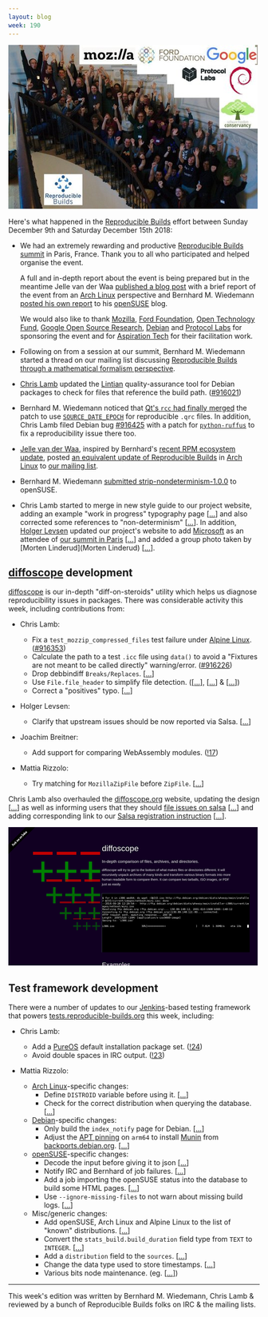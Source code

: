 ```yaml
---
layout: blog
week: 190
---
```


[![](/images/blog/190/group_photo.jpg#center)](https://twitter.com/ReproBuilds/status/1073091913664876544)

Here's what happened in the [Reproducible Builds](https://reproducible-builds.org) effort between Sunday December 9th and Saturday December 15th 2018:

* We had an extremely rewarding and productive [Reproducible Builds summit](https://reproducible-builds.org/events/paris2018/) in Paris, France. Thank you to all who participated and helped organise the event.

    A full and in-depth report about the event is being prepared but in the meantime Jelle van der Waa [published a blog post](https://vdwaa.nl/arch-reproducible-build-summit-18.html#arch-reproducible-build-summit-18) with a brief report of the event from an [Arch Linux](https://www.archlinux.org/) perspective and Bernhard M. Wiedemann [posted his own report](https://lizards.opensuse.org/2018/12/17/report-from-the-reproducible-builds-summit-2018/) to his [openSUSE](https://www.opensuse.org/) blog.

    We would also like to thank [Mozilla](https://www.mozilla.org/), [Ford Foundation](https://www.fordfoundation.org/), [Open Technology Fund](https://www.opentech.fund), [Google Open Source Research](https://opensource.google.com/), [Debian](https://www.debian.org/) and [Protocol Labs](https://protocol.ai/) for sponsoring the event and for [Aspiration Tech](https://aspirationtech.org) for their facilitation work.

* Following on from a session at our summit, Bernhard M. Wiedemann started a thread on our mailing list discussing [Reproducible Builds through a mathematical formalism perspective](https://lists.reproducible-builds.org/pipermail/rb-general/2018-December/001327.html).

* [Chris Lamb](https://chris-lamb.co.uk/) updated the [Lintian](https://lintian.debian.org/) quality-assurance tool for Debian packages to check for files that reference the build path. ([#916021](https://bugs.debian.org/916021))

* Bernhard M. Wiedemann noticed that [Qt's `rcc` had finally merged](https://codereview.qt-project.org/#/c/243636/) the patch to use [`SOURCE_DATE_EPOCH`](https://reproducible-builds.org/specs/source-date-epoch/) for reproducible `.qrc` files. In addition, Chris Lamb filed Debian bug [#916425](https://bugs.debian.org/916425) with a patch for [`python-ruffus`](https://tracker.debian.org/pkg/python-ruffus) to fix a reproducibility issue there too.

* [Jelle van der Waa](https://vdwaa.nl), inspired by Bernhard's [recent RPM ecosystem update](https://lists.reproducible-builds.org/pipermail/rb-general/2018-December/001301.html), posted [an equivalent update of Reproducible Builds](https://lists.reproducible-builds.org/pipermail/rb-general/2018-December/001311.html) in [Arch Linux](https://www.archlinux.org/) to [our mailing list](https://lists.reproducible-builds.org/pipermail/rb-general/).

* Bernhard M. Wiedemann [submitted strip-nondeterminism-1.0.0](https://build.opensuse.org/request/show/658688) to openSUSE.

* Chris Lamb started to merge in new style guide to our project website, adding an example "work in progress" typography page [[...](https://salsa.debian.org/reproducible-builds/reproducible-website/commit/00369e5)] and also corrected some references to "non-determinism" [[...](https://salsa.debian.org/reproducible-builds/reproducible-website/commit/58643dd)]. In addition, [Holger Levsen](http://layer-acht.org/) updated our project's website to add [Microsoft](https://microsoft.com/) as an attendee of [our summit in Paris](https://reproducible-builds.org/events/paris2018/) [[...](https://salsa.debian.org/reproducible-builds/reproducible-website/commit/42f2b57)] and added a group photo taken by [Morten Linderud](Morten Linderud) [[...](https://salsa.debian.org/reproducible-builds/reproducible-website/commit/24edf47)].


[diffoscope](https://diffoscope.org/) development
-------------------------------------------------

[diffoscope](https://diffoscope.org/) is our in-depth "diff-on-steroids" utility which helps us diagnose reproducibility issues in packages. There was considerable activity this week, including contributions from:

* Chris Lamb:
    * Fix a `test_mozzip_compressed_files` test failure under [Alpine Linux](https://alpinelinux.org/). ([#916353](https://bugs.debian.org/916353))
    * Calculate the path to a test `.icc` file using `data()` to avoid a "Fixtures are not meant to be called directly" warning/error. ([#916226](https://bugs.debian.org/916226))
    * Drop debbindiff `Breaks/Replaces`. [[...](https://salsa.debian.org/reproducible-builds/diffoscope/commit/7472c24)]
    * Use `File.file_header` to simplify file detection. ([[...](https://salsa.debian.org/reproducible-builds/diffoscope/commit/aa55c7f)], [[...](https://salsa.debian.org/reproducible-builds/diffoscope/commit/f0ae5eb)] & [[...](https://salsa.debian.org/reproducible-builds/diffoscope/commit/f581b2d)])
    * Correct a "positives" typo. [[...](https://salsa.debian.org/reproducible-builds/diffoscope/commit/237ca36)]

* Holger Levsen:
    * Clarify that upstream issues should be now reported via Salsa. [[...](https://salsa.debian.org/reproducible-builds/diffoscope/commit/f0bf14f)]

* Joachim Breitner:
    * Add support for comparing WebAssembly modules. ([!17](https://salsa.debian.org/reproducible-builds/diffoscope/merge_requests/17))

* Mattia Rizzolo:
    * Try matching for `MozillaZipFile` before `ZipFile`. [[...](https://salsa.debian.org/reproducible-builds/diffoscope/commit/a069181)]

Chris Lamb also overhauled the [diffoscope.org](https://diffoscope.org) website, updating the design [[...](https://salsa.debian.org/reproducible-builds/diffoscope-website/commit/256ce81)] as well as informing users that they should [file issues on salsa](https://salsa.debian.org/reproducible-builds/diffoscope/issues) [[...](https://salsa.debian.org/reproducible-builds/diffoscope-website/commit/86ca32a)] and adding corresponding link to our [Salsa registration instruction](https://reproducible-builds.org/contribute/salsa/) [[...](https://salsa.debian.org/reproducible-builds/diffoscope-website/commit/7e957d5)].

[![](/images/blog/190/diffoscope-website.png#center)](https://diffoscope.org/)


Test framework development
--------------------------

There were a number of updates to our [Jenkins](https://jenkins.io/)-based testing framework that powers [tests.reproducible-builds.org](tests.reproducible-builds.org) this week, including:

* Chris Lamb:
    * Add a [PureOS](https://www.pureos.net/) default installation package set. ([!24](https://salsa.debian.org/qa/jenkins.debian.net/merge_requests/23))
    * Avoid double spaces in IRC output. ([!23](https://salsa.debian.org/qa/jenkins.debian.net/merge_requests/23))

* Mattia Rizzolo:
    * [Arch Linux](https://www.archlinux.org/)-specific changes:
        * Define `DISTROID` variable before using it. [[...](https://salsa.debian.org/qa/jenkins.debian.net/commit/a30c3c18)]
        * Check for the correct distribution when querying the database. [[...](https://salsa.debian.org/qa/jenkins.debian.net/commit/c891a865)]
    * [Debian](https://www.debian.org/)-specific changes:
        * Only build the `index_notify` page for Debian. [[...](https://salsa.debian.org/qa/jenkins.debian.net/commit/2d1708e1)]
        * Adjust the [APT pinning](https://wiki.debian.org/AptPreferences) on `arm64` to install [Munin](http://munin-monitoring.org/) from [backports.debian.org](https://backports.debian.org/). [[...](https://salsa.debian.org/qa/jenkins.debian.net/commit/351e747f)]
    * [openSUSE](https://www.opensuse.org/)-specific changes:
        * Decode the input before giving it to json [[...](https://salsa.debian.org/qa/jenkins.debian.net/commit/19b01d7e)]
        * Notify IRC and Bernhard of job failures. [[...](https://salsa.debian.org/qa/jenkins.debian.net/commit/9704f222)]
        * Add a job importing the openSUSE status into the database to build some HTML pages. [[...](https://salsa.debian.org/qa/jenkins.debian.net/commit/d216ef4f)]
        * Use `--ignore-missing-files` to not warn about missing build logs. [[...](https://salsa.debian.org/qa/jenkins.debian.net/commit/68e0d31d)]
    * Misc/generic changes:
        * Add openSUSE, Arch Linux and Alpine Linux to the list of "known" distributions. [[...](https://salsa.debian.org/qa/jenkins.debian.net/commit/502138c1)]
        * Convert the `stats_build.build_duration` field type from `TEXT` to `INTEGER`. [[...](https://salsa.debian.org/qa/jenkins.debian.net/commit/673fd148)]
        * Add a `distribution` field to the `sources`. [[...](https://salsa.debian.org/qa/jenkins.debian.net/commit/5e429a95)]
        * Change the data type used to store timestamps. [[...](https://salsa.debian.org/qa/jenkins.debian.net/commit/2976bc69)]
        * Various bits node maintenance. (eg. [[...](https://salsa.debian.org/qa/jenkins.debian.net/commit/44494e99)])

---

This week's edition was written by Bernhard M. Wiedemann, Chris Lamb & reviewed by a bunch of Reproducible Builds folks on IRC & the mailing lists.
